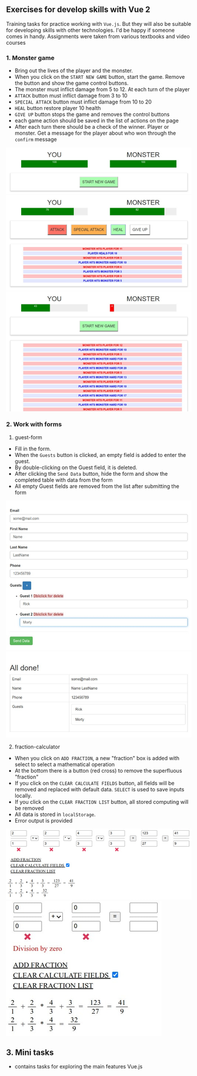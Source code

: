 ## Exercises for develop skills with Vue 2

Training tasks for practice working with `Vue.js`. But they will also be suitable for developing skills with other technologies. I'd be happy if someone comes in handy. Assignments were taken from various textbooks and video courses


### 1. Monster game
* Bring out the lives of the player and the monster.
* When you click on the `START NEW GAME` button, start the game. Remove the button and show the game control buttons.
* The monster must inflict damage from 5 to 12. At each turn of the player
* `ATTACK` button must inflict damage from 3 to 10
* `SPECIAL ATTACK` button must inflict damage from 10 to 20
* `HEAL` button restore player 10 health
* `GIVE UP` button stops the game and removes the control buttons
* each game action should be saved in the list of actions on the page
* After each turn there should be a check of the winner. Player or monster. Get a message for the player about who won through the `confirm` message

![start-game](./preview-image/1.start-game.jpg)
![play-game](./preview-image/2.play-game.jpg)
![end-game](./preview-image/3.end-game.jpg)



### 2. Work with forms

1. guest-form
* Fill in the form. 
* When the `Guests` button is clicked, an empty field is added to enter the guest. 
* By double-clicking on the Guest field, it is deleted. 
* After clicking the `Send Data` button, hide the form and show the completed table with data from the form
* All empty Guest fields are removed from the list after submitting the form

![guest-from](./preview-image/4.guest-from.jpg)
![result-guest-form](./preview-image/5.result-guest-form.jpg)


2. fraction-calculator

- When you click on `ADD FRACTION`, a new "fraction" box is added with select to select a mathematical operation
- At the bottom there is a button (red cross) to remove the superfluous "fraction"
- If you click on the `CLEAR CALCULATE FIELDS` button, all fields will be removed and replaced with default data.
  `SELECT` is used to save inputs locally.
- If you click on the `CLEAR FRACTION LIST` button, all stored computing will be removed
- All data is stored in `localStorage`.
- Error output is provided

![fraction-calculator](./preview-image/6.fraction-calculator.jpg)
![fraction-calculator-error](./preview-image/7.fraction-calculator-error.jpg)



## 3. Mini tasks
* contains tasks for exploring the main features Vue.js
